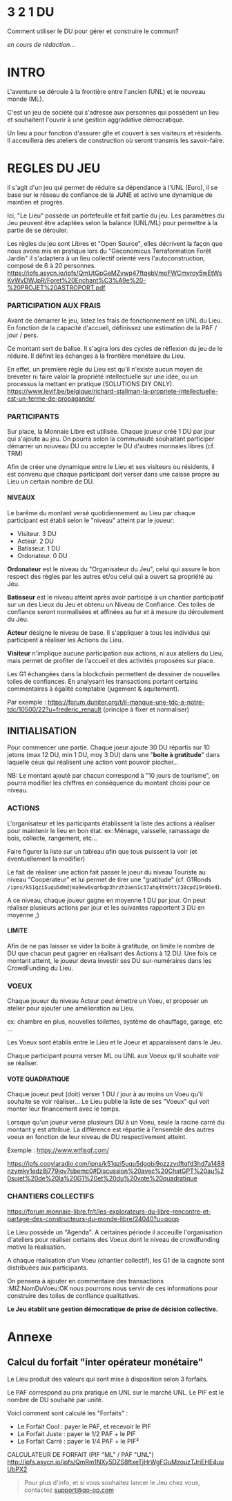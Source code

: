 # 3 2 1 DU

Comment utiliser le DU pour gérer et construire le commun?

*en cours de rédaction...*

# INTRO

L'aventure se déroule à la frontière entre l'ancien (UNL) et le nouveau monde (ML).

C'est un jeu de société qui s'adresse aux personnes qui possèdent un lieu et souhaitent l'ouvrir à une gestion aggradative démocratique.

Un lieu a pour fonction d'assurer gîte et couvert à ses visiteurs et résidents. Il acceuillera des ateliers de construction où seront transmis les savoir-faire.


# REGLES DU JEU

Il s'agit d'un jeu qui permet de réduire sa dépendance à l'UNL (Euro), il se base sur le réseau de confiance de la JUNE et active une dynamique de maintien et progrès.

Ici, "Le Lieu" possède un portefeuille et fait partie du jeu. Les paramètres du Jeu peuvent être adaptées selon la balance (UNL/ML) pour permettre à la partie de se dérouler.

Les règles du jeu sont Libres et "Open Source", elles décrivent la façon que nous avons mis en pratique lors du "Geconomicus Terraformation Forêt Jardin" il s'adaptera à un lieu collectif orienté vers l'autoconstruction, composé de 6 à 20 personnes. https://ipfs.asycn.io/ipfs/QmUtGpGeMZvwp47ftqebVmoFWCmvroy5wEtWsKvWvDWJpR/Foret%20Enchant%C3%A9e%20-%20PROJET%20ASTROPORT.pdf


### PARTICIPATION AUX FRAIS

Avant de démarrer le jeu, listez les frais de fonctionnement en UNL du Lieu. En fonction de la capacité d'accueil, définissez une estimation de la PAF / jour / pers.

Ce montant sert de balise. Il s'agira lors des cycles de réflexion du jeu de le réduire. Il définit les échanges à la frontière monétaire du Lieu.

En effet, un première règle du Lieu est qu'il n'existe aucun moyen de breveter ni faire valoir la propriété intellectuelle sur une idée, ou un processus la mettant en pratique (SOLUTIONS DIY ONLY).
https://www.levif.be/belgique/richard-stallman-la-propriete-intellectuelle-est-un-terme-de-propagande/

### PARTICIPANTS

Sur place, la Monnaie Libre est utilisée. Chaque joueur créé 1 DU par jour qui s'ajoute au jeu. On pourra selon la communauté souhaitant participer démarrer un nouveau DU ou accepter le DU d'autres monnaies libres (cf. TRM)

Afin de créer une dynamique entre le Lieu et ses visiteurs ou résidents, il est convenu que chaque participant doit verser dans une caisse propre au Lieu un certain nombre de DU.

#### NIVEAUX

Le barême du montant versé quotidiennement au Lieu par chaque participant est établi selon le "niveau" atteint par le joueur:

* Visiteur. 3 DU
* Acteur. 2 DU
* Batisseur. 1 DU
* Ordonateur. 0 DU

**Ordonateur** est le niveau du "Organisateur du Jeu", celui qui assure le bon respect des règles par les autres et/ou celui qui a ouvert sa propriété au Jeu.

**Batisseur** est le niveau atteint après avoir participé à un chantier participatif sur un des Lieux du Jeu et obtenu un  Niveau de Confiance. Ces toiles de confiance seront normalisées et affinées au fur et à mesure du déroulement du Jeu.

**Acteur** désigne le niveau de base. Il s'appliquer à tous les individus qui participent à réaliser les Actions du Lieu.

**Visiteur** n'implique aucune participation aux actions, ni aux ateliers du Lieu, mais permet de profiter de l'accueil et des activités proposées sur place.

Les G1 échangées dans la blockchain permettent de dessiner de nouvelles toiles de confiances. En analysant les transactions portant certains commentaires à égalité comptable (jugement & aquitement).

Par exemple : https://forum.duniter.org/t/il-manque-une-tdc-a-notre-tdc/10500/22?u=frederic_renault (principe à fixer et normaliser)

## INITIALISATION

Pour commencer une partie.
Chaque joeur ajoute 30 DU répartis sur 10 jetons (max 12 DU, min 1 DU, moy 3 DU) dans une "**boite à gratitude**" dans laquelle ceux qui réalisent une action vont pouvoir piocher...

NB: Le montant ajouté par chacun correspond à "10 jours de tourisme", on pourra modifier les chiffres en conséquence du montant choisi pour ce niveau.


### ACTIONS

L'organisateur et les participants établissent la liste des actions à réaliser pour maintenir le lieu en bon état. ex: Ménage, vaisselle, ramassage de bois, collecte, rangement, etc...

Faire figurer la liste sur un tableau afin que tous puissent la voir (et éventuellement la modifier)

Le fait de réaliser une action fait passer le joeur du niveau Touriste au niveau "Coopérateur" et lui permet de tirer une "gratitude" (cf. G1Ronds ```/ipns/k51qzi5uqu5dmdjma9ew6vqrbqp3hrzh3aen1c37ahq4tm9tt738cpd19r86e4```).

A ce niveau, chaque joueur gagne en moyenne 1 DU par jour. On peut réaliser plusieurs actions par jour et les suivantes rapportent 3 DU en moyenne ;)


#### LIMITE

Afin de ne pas laisser se vider la boite à gratitude, on limite le nombre de DU que chacun peut gagner en réalisant des Actions à 12 DU. Une fois ce montant atteint, le joueur devra investir ses DU sur-numéraires dans les CrowdFunding du Lieu.

### VOEUX

Chaque joueur du niveau Acteur peut émettre un Voeu, et proposer un atelier pour ajouter une amélioration au Lieu.

ex: chambre en plus, nouvelles toilettes, système de chauffage, garage, etc ...

Les Voeux sont établis entre le Lieu et le Joeur et apparaissent dans le Jeu.

Chaque participant pourra verser ML ou UNL aux Voeux qu'il souhaite voir se réaliser.

#### VOTE QUADRATIQUE

Chaque joueur peut (doit) verser 1 DU / jour à au moins un Voeu qu'il souhaite se voir réaliser... Le Lieu publie la liste de ses "Voeux" qui voit monter leur financement avec le temps.

Lorsque qu'un joueur verse plusieurs DU à un Voeu, seule la racine carré du montant y est attribué. La différence est répartie à l'ensemble des autres voeux en fonction de leur niveau de DU respectivement atteint.

Exemple : https://www.wtfisqf.com/

https://ipfs.copylaradio.com/ipns/k51qzi5uqu5dgobi9ozzzvdftqfd3hd7a1488nzymky1edz8j779jov7sbemc0#Discussion%20avec%20ChatGPT%20au%20sujet%20de%20la%20G1%20et%20du%20vote%20quadratique


### CHANTIERS COLLECTIFS

https://forum.monnaie-libre.fr/t/les-explorateurs-du-libre-rencontre-et-partage-des-constructeurs-du-monde-libre/24040?u=qoop

Le Lieu possède un "Agenda". A certaines période il acceuille l'organisation d'ateliers pour réaliser certains des Voeux dont le niveau de crowdfunding motive la réalisation.

A chaque réalisation d'un Voeu (chantier collectif), les G1 de la cagnote sont distribuées aux participants.

On pensera à ajouter en commentaire des transactions :MIZ:NomDuVoeu:OK nous pourrons nous servir de ces informations pour construire des toiles de confiance qualitatives.

**Le Jeu établit une gestion démocratique de prise de décision collective.**

# Annexe
## Calcul du forfait "inter opérateur monétaire"

Le Lieu produit des valeurs qui sont mise à disposition selon 3 forfaits.

Le PAF correspond au prix pratiqué en UNL sur le marché UNL. Le PIF est le nombre de DU souhaité par unité.

Voici comment sont calculé les "Forfaits" :

* Le Forfait Cool : payer le PAF, et recevoir le PIF
* Le Forfait Juste : payer le 1/2 PAF + le PIF
* Le Forfait Carré : payer le 1/4 PAF + le PIF²

CALCULATEUR DE FORFAIT (PIF "ML" / PAF "UNL")
http://ipfs.asycn.io/ipfs/QmRm1NXy5DZS8ftxeTjHrWgFGuMzouzTJrjEHE4uuUbPX2


> Pour plus d'info, et si vous souhaitez lancer le Jeu chez vous, contactez support@qo-op.com
